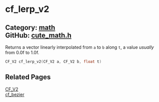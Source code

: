 [](../header.md ':include')

# cf_lerp_v2

Category: [math](/api_reference?id=math)  
GitHub: [cute_math.h](https://github.com/RandyGaul/cute_framework/blob/master/include/cute_math.h)  
---

Returns a vector linearly interpolated from `a` to `b` along `t`, a value _usually_ from 0.0f to 1.0f.

```cpp
CF_V2 cf_lerp_v2(CF_V2 a, CF_V2 b, float t)
```

## Related Pages

[CF_V2](/math/cf_v2.md)  
[cf_bezier](/math/cf_bezier.md)  
